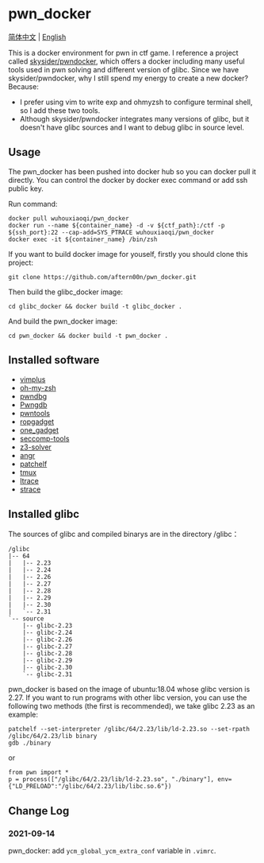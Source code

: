 # pwn_docker

[简体中文](README.md) | [English](README-en.md)

This is a docker environment for pwn in ctf game. I reference a project called [skysider/pwndocker](https://github.com/skysider/pwndocker), which offers a docker including many useful tools used in pwn solving and different version of glibc. Since we have  skysider/pwndocker, why I still spend my energy to create a new docker? Because:

- I prefer using vim to write exp and ohmyzsh to configure terminal shell, so I add these two tools.
- Although skysider/pwndocker integrates many versions of glibc,  but it doesn't have glibc sources and I want to debug glibc in source level.

## Usage

The pwn_docker has been pushed into docker hub so you can docker pull it directly. You can control the docker by docker exec command or add ssh public key.

Run command:

```
docker pull wuhouxiaoqi/pwn_docker
docker run --name ${container_name} -d -v ${ctf_path}:/ctf -p ${ssh_port}:22 --cap-add=SYS_PTRACE wuhouxiaoqi/pwn_docker
docker exec -it ${container_name} /bin/zsh
```

If you want to build docker image for youself, firstly you should clone this project:

```
git clone https://github.com/aftern00n/pwn_docker.git
```

Then build the glibc_docker image:

```
cd glibc_docker && docker build -t glibc_docker .
```

And build the pwn_docker image:

```
cd pwn_docker && docker build -t pwn_docker .
```

## Installed software

- [vimplus](https://github.com/chxuan/vimplus.git)
- [oh-my-zsh](https://github.com/ohmyzsh/ohmyzsh.git)
- [pwndbg](https://github.com/pwndbg/pwndbg.git)
- [Pwngdb](https://github.com/scwuaptx/Pwngdb.git)
- [pwntools](https://github.com/Gallopsled/pwntools.git)
-  [ropgadget](https://github.com/JonathanSalwan/ROPgadget.git)
- [one_gadget](https://github.com/david942j/one_gadget.git)
- [seccomp-tools](https://github.com/david942j/seccomp-tools.git)
- [z3-solver](https://github.com/Z3Prover/z3.git)
- [angr](https://github.com/angr/angr.git)
- [patchelf](https://github.com/NixOS/patchelf.git)
- [tmux](https://github.com/tmux/tmux.git)
- [ltrace](https://linux.die.net/man/1/ltrace)
- [strace](https://linux.die.net/man/1/strace)



## Installed glibc

The sources of glibc and compiled binarys are in the directory /glibc：

```
/glibc
|-- 64
|   |-- 2.23
|   |-- 2.24
|   |-- 2.26
|   |-- 2.27
|   |-- 2.28
|   |-- 2.29
|   |-- 2.30
|   `-- 2.31
`-- source
    |-- glibc-2.23
    |-- glibc-2.24
    |-- glibc-2.26
    |-- glibc-2.27
    |-- glibc-2.28
    |-- glibc-2.29
    |-- glibc-2.30
    `-- glibc-2.31
```

pwn_docker is  based on the image of ubuntu:18.04 whose glibc version is 2.27. If you want to run programs with other libc version, you can use the following two methods (the first is recommended), we take glibc 2.23 as an example:

```
patchelf --set-interpreter /glibc/64/2.23/lib/ld-2.23.so --set-rpath /glibc/64/2.23/lib binary
gdb ./binary
```

or

```
from pwn import *
p = process(["/glibc/64/2.23/lib/ld-2.23.so", "./binary"], env={"LD_PRELOAD":"/glibc/64/2.23/lib/libc.so.6"})
```



## Change Log

### 2021-09-14

pwn_docker: add `ycm_global_ycm_extra_conf` variable in `.vimrc`.